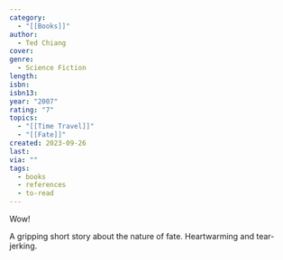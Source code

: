 ```yaml
---
category:
  - "[[Books]]"
author:
  - Ted Chiang
cover: 
genre:
  - Science Fiction
length: 
isbn: 
isbn13: 
year: "2007"
rating: "7"
topics:
  - "[[Time Travel]]"
  - "[[Fate]]"
created: 2023-09-26
last: 
via: ""
tags:
  - books
  - references
  - to-read
---
```

Wow! 

A gripping short story about the nature of fate. Heartwarming and tear-jerking. 